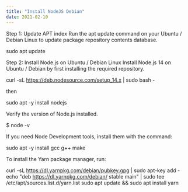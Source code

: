 ```yaml
---
title: "Install NodeJS Debian"
date: 2021-02-10
---
```


Step 1: Update APT index
Run the apt update command on your Ubuntu / Debian Linux to update package repository contents database.

sudo apt update

Step 2: Install Node.js on Ubuntu / Debian Linux
Install Node.js 14 on Ubuntu / Debian by first installing the required repository.

curl -sL https://deb.nodesource.com/setup_14.x | sudo bash -

then

sudo apt -y install nodejs

Verify the version of Node.js installed.

$ node  -v

If you need Node Development tools, install them with the command:

sudo apt -y install gcc g++ make

To install the Yarn package manager, run:

curl -sL https://dl.yarnpkg.com/debian/pubkey.gpg | sudo apt-key add -
echo "deb https://dl.yarnpkg.com/debian/ stable main" | sudo tee /etc/apt/sources.list.d/yarn.list
sudo apt update && sudo apt install yarn


